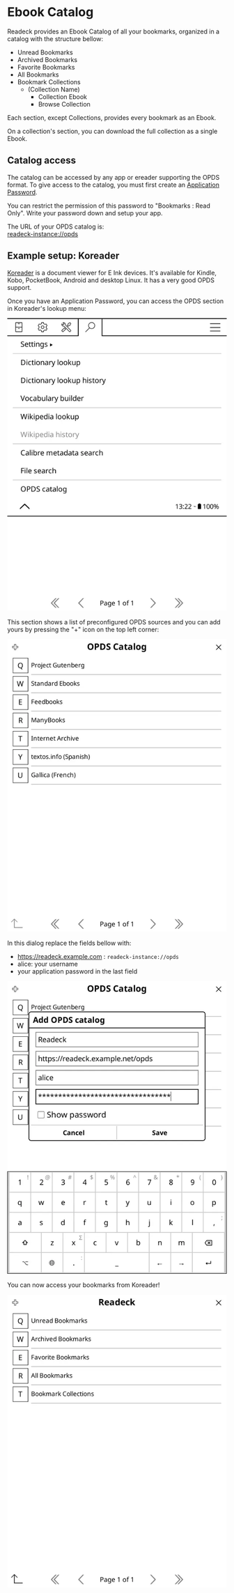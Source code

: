 # Ebook Catalog

Readeck provides an Ebook Catalog of all your bookmarks, organized in a catalog with the structure bellow:

- Unread Bookmarks
- Archived Bookmarks
- Favorite Bookmarks
- All Bookmarks
- Bookmark Collections
  - (Collection Name)
    - Collection Ebook
    - Browse Collection

Each section, except Collections, provides every bookmark as an Ebook.

On a collection's section, you can download the full collection as a single Ebook.


## Catalog access

The catalog can be accessed by any app or ereader supporting the OPDS format.
To give access to the catalog, you must first create an [Application Password](readeck-instance://profile/credentials).

You can restrict the permission of this password to "Bookmarks : Read Only".
Write your password down and setup your app.

The URL of your OPDS catalog is: \
[readeck-instance://opds](readeck-instance://opds)


## Example setup: Koreader

[Koreader](https://koreader.rocks/) is a document viewer for E Ink devices. It's available for Kindle, Kobo, PocketBook, Android and desktop Linux. It has a very good OPDS support.

Once you have an Application Password, you can access the OPDS section in Koreader's lookup menu:

![Koreader's lookup menu](./img/koreader-1.webp)

This section shows a list of preconfigured OPDS sources and you can add yours by pressing the "+" icon on the top left corner:

![Koreader catalog list](./img/koreader-2.webp)

In this dialog replace the fields bellow with:

- https://readeck.example.com : `readeck-instance://opds`
- alice: your username
- your application password in the last field

![Koreader add catalog](./img/koreader-3.webp)

You can now access your bookmarks from Koreader!

![Koreader readeck catalog](./img/koreader-4.webp)
